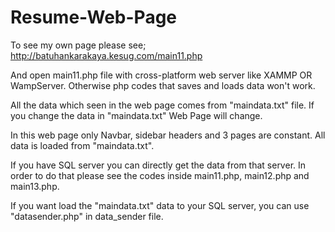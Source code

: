 # Resume-Web-Page
To see my own page please see; http://batuhankarakaya.kesug.com/main11.php

And open main11.php file with cross-platform web server like XAMMP OR WampServer. Otherwise php codes that saves and loads data won't work.

All the data which seen in the web page comes from "maindata.txt" file. If you change the data in "maindata.txt" Web Page will change. 

In this web page only Navbar, sidebar headers and 3 pages are constant. All data is loaded from "maindata.txt".

If you have SQL server you can directly get the data from that server. In order to do that please see the codes inside main11.php, main12.php and main13.php.

If you want load the "maindata.txt" data to your SQL server, you can use "datasender.php" in data_sender file.
